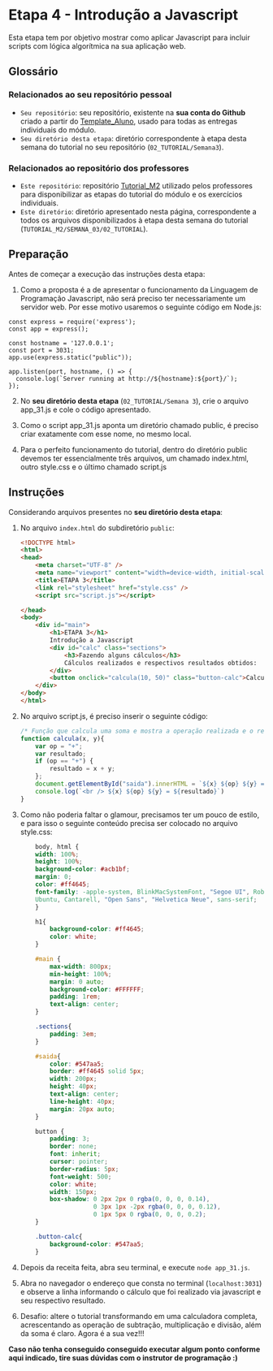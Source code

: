
# Etapa 4 - Introdução a Javascript

  

Esta etapa tem por objetivo mostrar como aplicar Javascript para incluir scripts com lógica algorítmica na sua aplicação web.

  
## Glossário

### Relacionados ao seu repositório pessoal

- `Seu repositório`: seu repositório, existente na **sua conta do Github** criado a partir do [Template_Aluno](https://github.com/Intelihub/Template_Aluno), usado para todas as entregas individuais do módulo.
- `Seu diretório desta etapa`: diretório correspondente à etapa desta semana do tutorial no seu repositório (`02_TUTORIAL/Semana3`).

### Relacionados ao repositório dos professores

- `Este repositório`: repositório [Tutorial_M2](https://github.com/Intelihub/Tutorial_M2) utilizado pelos professores para disponibilizar as etapas do tutorial do módulo e os exercícios individuais.
- `Este diretório`: diretório apresentado nesta página, correspondente a todos os arquivos disponibilizados à etapa desta semana do tutorial (`TUTORIAL_M2/SEMANA_03/02_TUTORIAL`).




## Preparação

Antes de começar a execução das instruções desta etapa:
1. Como a proposta é a de apresentar o funcionamento da Linguagem de Programação Javascript, não será preciso ter necessariamente um servidor web. Por esse motivo usaremos o seguinte código em Node.js:

```
const express = require('express'); 
const app = express();

const hostname = '127.0.0.1';
const port = 3031;
app.use(express.static("public"));

app.listen(port, hostname, () => {
  console.log(`Server running at http://${hostname}:${port}/`);
});
```

2. No **seu diretório desta etapa** (`02_TUTORIAL/Semana 3`), crie o arquivo app_31.js e cole o código apresentado.

3. Como o script app_31.js aponta um diretório chamado public, é preciso criar exatamente com esse nome, no mesmo local. 
	
4. Para o perfeito funcionamento do tutorial, dentro do diretório public devemos ter essencialmente três arquivos, um chamado index.html, outro style.css e o último chamado script.js

## Instruções

Considerando arquivos presentes no **seu diretório desta etapa**:
1. No arquivo `index.html` do subdiretório `public`:
		
	```html 
	<!DOCTYPE html>
	<html>
	<head>
		<meta charset="UTF-8" />
		<meta name="viewport" content="width=device-width, initial-scale=1, maximum-scale=1" />
		<title>ETAPA 3</title>
		<link rel="stylesheet" href="style.css" />	
		<script src="script.js"></script>

	</head>
	<body>
		<div id="main">
			<h1>ETAPA 3</h1>
			Introdução a Javascript
			<div id="calc" class="sections">
				<h3>Fazendo alguns cálculos</h3>
				Cálculos realizados e respectivos resultados obtidos:
			</div>
			<button onclick="calcula(10, 50)" class="button-calc">Calcular 10 + 50</button>
		</div>
	</body>
	</html>
	``` 
2. No arquivo script.js, é preciso inserir o seguinte código:

	```javascript 
	/* Função que calcula uma soma e mostra a operação realizada e o resultado obtido */
	function calcula(x, y){
		var op = "+";
		var resultado;
		if (op == "+") {
			resultado = x + y;
		};
		document.getElementById("saida").innerHTML = `${x} ${op} ${y} = ${resultado}`;
		console.log(`<br /> ${x} ${op} ${y} = ${resultado}`)
	}
	```

3. Como não poderia faltar o glamour, precisamos ter um pouco de estilo, e para isso o seguinte conteúdo precisa ser colocado no arquivo style.css:

	```css 
		body, html { 
		width: 100%;
		height: 100%;
		background-color: #acb1bf;
		margin: 0;
		color: #ff4645;
		font-family: -apple-system, BlinkMacSystemFont, "Segoe UI", Roboto, Oxygen,
		Ubuntu, Cantarell, "Open Sans", "Helvetica Neue", sans-serif;
		}

		h1{
			background-color: #ff4645;
			color: white;
		}

		#main {
			max-width: 800px;
			min-height: 100%;
			margin: 0 auto;
			background-color: #FFFFFF;
			padding: 1rem;
			text-align: center;
		}

		.sections{
			padding: 3em;
		}

		#saida{
			color: #547aa5;
			border: #ff4645 solid 5px;
			width: 200px;
			height: 40px;
			text-align: center;
			line-height: 40px;
			margin: 20px auto;
		}

		button {
			padding: 3;
			border: none;
			font: inherit;
			cursor: pointer;	
			border-radius: 5px;
			font-weight: 500;
			color: white;
			width: 150px;
			box-shadow: 0 2px 2px 0 rgba(0, 0, 0, 0.14),
						0 3px 1px -2px rgba(0, 0, 0, 0.12), 
						0 1px 5px 0 rgba(0, 0, 0, 0.2);
		}

		.button-calc{
			background-color: #547aa5;
		}
	```

4. Depois da receita feita, abra seu terminal, e execute `node app_31.js`.
5. Abra no navegador o endereço que consta no terminal (`localhost:3031`) e observe a linha informando o cálculo que foi realizado via javascript e seu respectivo resultado. 
6. Desafio: altere o tutorial transformando em uma calculadora completa, acrescentando as operação de subtração, multiplicação e divisão, além da soma é claro. Agora é a sua vez!!!

**Caso não tenha conseguido conseguido executar algum ponto conforme aqui indicado, tire suas dúvidas com o instrutor de programação :)**
